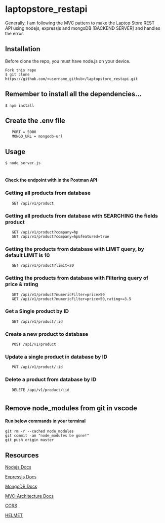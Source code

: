 # laptopstore_restapi

Generally, I am following the MVC pattern to make the Laptop Store REST API using nodejs, expressjs and mongoDB [BACKEND SERVER] and handles the error.

## Installation

Before clone the repo, you must have node.js on your device.
 
    Fork this repo 
    $ git clone https://github.com/<username_github>/laptopstore_restapi.git

## Remember to install all the dependencies...

    $ npm install
    
## Create the .env file
       PORT = 5000
       MONGO_URL = mongodb-url

## Usage

    $ node server.js
    
#

#### Check the endpoint with in the Postman API
### Getting all products from database
       GET /api/v1/product
### Getting all products from database with SEARCHING the fields product
       GET /api/v1/product?company=hp
       GET /api/v1/product?company=hp&featured=true
### Getting the products from database with LIMIT query, by default LIMIT is 10
       GET /api/v1/product?limit=20 
### Getting the products from database with Filtering query of price & rating
       GET /api/v1/product?numericFilter=price>50
       GET /api/v1/product?numericFilter=price>50,rating>=3.5
### Get a Single product by ID
       GET /api/v1/product/:id
### Create a new product to database
       POST /api/v1/product 
### Update a single product in database by ID
       PUT /api/v1/product/:id 
### Delete a product from database by ID
       DELETE /api/v1/product/:id
       
#

## Remove node_modules from git in vscode
#### Run below commands in your terminal
    git rm -r --cached node_modules
    git commit -am "node_modules be gone!"
    git push origin master

    
## Resources   
[Nodejs Docs](https://nodejs.org/en/docs/)
    
[Expressjs Docs](https://expressjs.com/en/guide/writing-middleware.html)
    
[MongoDB Docs](https://mongodb.github.io/node-mongodb-native/3.4/quick-start/quick-start/)

[MVC-Architecture Docs](https://www.geeksforgeeks.org/model-view-controllermvc-architecture-for-node-applications/)

[CORS](https://www.npmjs.com/package/cors)

[HELMET](https://www.npmjs.com/package/helmet)
